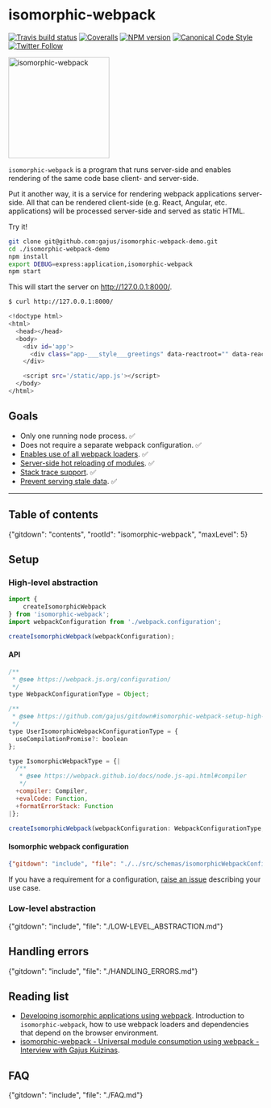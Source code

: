 # isomorphic-webpack

[![Travis build status](http://img.shields.io/travis/gajus/isomorphic-webpack/master.svg?style=flat-square)](https://travis-ci.org/gajus/isomorphic-webpack)
[![Coveralls](https://img.shields.io/coveralls/gajus/isomorphic-webpack.svg?style=flat-square)](https://coveralls.io/github/gajus/isomorphic-webpack)
[![NPM version](http://img.shields.io/npm/v/isomorphic-webpack.svg?style=flat-square)](https://www.npmjs.org/package/isomorphic-webpack)
[![Canonical Code Style](https://img.shields.io/badge/code%20style-canonical-blue.svg?style=flat-square)](https://github.com/gajus/canonical)
[![Twitter Follow](https://img.shields.io/twitter/follow/kuizinas.svg?style=social&label=Follow)](https://twitter.com/kuizinas)

<img src='https://cdn.rawgit.com/gajus/isomorphic-webpack/master/.README/isomorphic-webpack.svg' height='200' alt='isomorphic-webpack' />

`isomorphic-webpack` is a program that runs server-side and enables rendering of the same code base client- and server-side.

Put it another way, it is a service for rendering webpack applications server-side. All that can be rendered client-side (e.g. React, Angular, etc. applications) will be processed server-side and served as static HTML.

Try it!

```bash
git clone git@github.com:gajus/isomorphic-webpack-demo.git
cd ./isomorphic-webpack-demo
npm install
export DEBUG=express:application,isomorphic-webpack
npm start
```

This will start the server on http://127.0.0.1:8000/.

```bash
$ curl http://127.0.0.1:8000/

<!doctype html>
<html>
  <head></head>
  <body>
    <div id='app'>
      <div class="app-___style___greetings" data-reactroot="" data-reactid="1" data-react-checksum="72097819">Hello, World!</div>
    </div>

    <script src='/static/app.js'></script>
  </body>
</html>
```

## Goals

* Only one running node process. ✅
* Does not require a separate webpack configuration. ✅
* [Enables use of all webpack loaders](#isomorphic-webpack-faq-how-to-use-webpack-loader-loader). ✅
* [Server-side hot reloading of modules](#how-does-the-hot-reloading-work). ✅
* [Stack trace support](https://github.com/gajus/isomorphic-webpack/issues/4). ✅
* [Prevent serving stale data](#how-to-delay-request-handling-while-compilation-is-in-progress). ✅

---

## Table of contents

{"gitdown": "contents", "rootId": "isomorphic-webpack", "maxLevel": 5}

## Setup

### High-level abstraction

```js
import {
	createIsomorphicWebpack
} from 'isomorphic-webpack';
import webpackConfiguration from './webpack.configuration';

createIsomorphicWebpack(webpackConfiguration);

```

#### API

```js
/**
 * @see https://webpack.js.org/configuration/
 */
type WebpackConfigurationType = Object;

/**
 * @see https://github.com/gajus/gitdown#isomorphic-webpack-setup-high-level-abstraction-isomorphic-webpack-configuration
 */
type UserIsomorphicWebpackConfigurationType = {
  useCompilationPromise?: boolean
};

type IsomorphicWebpackType = {|
  /**
   * @see https://webpack.github.io/docs/node.js-api.html#compiler
   */
  +compiler: Compiler,
  +evalCode: Function,
  +formatErrorStack: Function
|};

createIsomorphicWebpack(webpackConfiguration: WebpackConfigurationType, isomorphicWebpackConfiguration: UserIsomorphicWebpackConfigurationType): IsomorphicWebpackType;

```

#### Isomorphic webpack configuration

```json
{"gitdown": "include", "file": "./../src/schemas/isomorphicWebpackConfigurationSchema.json"}
```

If you have a requirement for a configuration, [raise an issue](https://github.com/gajus/isomorphic-webpack/issues/new?title=configuration%20request:&body=configuration%20name:%0aconfiguration%20use%20case:%0adefault%20value:) describing your use case.

### Low-level abstraction

{"gitdown": "include", "file": "./LOW-LEVEL_ABSTRACTION.md"}

## Handling errors

{"gitdown": "include", "file": "./HANDLING_ERRORS.md"}

## Reading list

* [Developing isomorphic applications using webpack](https://medium.com/@gajus/developing-isomorphic-applications-using-webpack-eca814a418ad#.17l1qc77j). Introduction to `isomorphic-webpack`, how to use webpack loaders and dependencies that depend on the browser environment.
* [isomorphic-webpack - Universal module consumption using webpack - Interview with Gajus Kuizinas](http://survivejs.com/blog/isomorphic-webpack-interview/).

## FAQ

{"gitdown": "include", "file": "./FAQ.md"}
